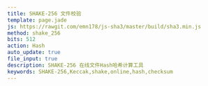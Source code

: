 ```yaml
---
title: SHAKE-256 文件校验
template: page.jade
js: https://rawgit.com/emn178/js-sha3/master/build/sha3.min.js
method: shake_256
bits: 512
action: Hash
auto_update: true
file_input: true
description: SHAKE-256 在线文件Hash哈希计算工具
keywords: SHAKE-256,Keccak,shake,online,hash,checksum
---
```

